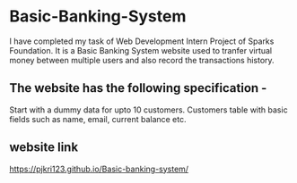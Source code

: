 # Basic-Banking-System

I have completed my task of Web Development Intern Project of Sparks Foundation. It is a Basic Banking System website used to tranfer virtual money between multiple users and also record the transactions history.

## The website has the following specification -

Start with a dummy data for upto 10 customers. Customers table with basic fields such as name, email, current balance etc.

## website link
 https://pjkri123.github.io/Basic-banking-system/
